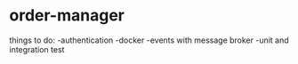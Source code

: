 # order-manager

 things to do:
 -authentication
 -docker
 -events with message broker
 -unit and integration test
